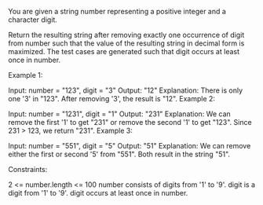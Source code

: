 You are given a string number representing a positive integer and a character digit.

Return the resulting string after removing exactly one occurrence of digit from number such that the value of the resulting string in decimal form is maximized. 
The test cases are generated such that digit occurs at least once in number.

Example 1:

Input: number = "123", digit = "3"
Output: "12"
Explanation: There is only one '3' in "123". After removing '3', the result is "12".
Example 2:

Input: number = "1231", digit = "1"
Output: "231"
Explanation: We can remove the first '1' to get "231" or remove the second '1' to get "123".
Since 231 > 123, we return "231".
Example 3:

Input: number = "551", digit = "5"
Output: "51"
Explanation: We can remove either the first or second '5' from "551".
Both result in the string "51".


Constraints:

2 <= number.length <= 100
number consists of digits from '1' to '9'.
digit is a digit from '1' to '9'.
digit occurs at least once in number.
